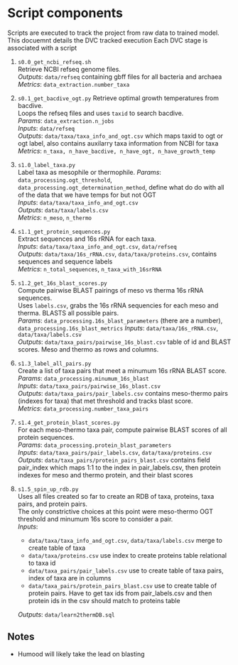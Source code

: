 # Script components
Scripts are executed to track the project from raw data to trained model. This docuemnt details the DVC tracked execution
Each DVC stage is associated with a script

1. `s0.0_get_ncbi_refseq.sh`  
    Retrieve NCBI refseq genome files.  
    _Outputs_: `data/refseq` containing gbff files for all bacteria and archaea  
    _Metrics_: `data_extraction.number_taxa`  
2. `s0.1_get_bacdive_ogt.py`
    Retrieve optimal growth temperatures from bacdive.  
    Loops the refseq files and uses `taxid` to search bacdive.  
    _Params_: `data_extraction.n_jobs`  
    _Inputs_: `data/refseq`  
    _Outputs_: `data/taxa/taxa_info_and_ogt.csv` which maps taxid to ogt or ogt label, also contains auxilarry taxa information from NCBI for taxa  
    _Metrics_: `n_taxa, n_have_bacdive, n_have_ogt, n_have_growth_temp`   
3. `s1.0_label_taxa.py`  
    Label taxa as mesophile or thermophile.
    _Params_: `data_processing.ogt_threshold`,  `data_processing.ogt_determination_method`, define what do do with all of the data that we have temps for but not OGT  
    _Inputs_: `data/taxa/taxa_info_and_ogt.csv`   
    _Outputs_: `data/taxa/labels.csv`  
    _Metrics_: `n_meso`, `n_thermo`  
4. `s1.1_get_protein_sequences.py`  
    Extract sequences and 16s rRNA for each taxa.  
    _Inputs_: `data/taxa/taxa_info_and_ogt.csv`, `data/refseq`  
    _Outputs_: `data/taxa/16s_rRNA.csv`, `data/taxa/proteins.csv`, contains sequences and sequence labels  
    _Metrics_: `n_total_sequences`, `n_taxa_with_16srRNA`
5. `s1.2_get_16s_blast_scores.py`  
    Compute pairwise BLAST pairings of meso vs therma 16s rRNA sequences.   
    Uses `labels.csv`, grabs the 16s rRNA sequencies for each meso and therma. BLASTS all possible pairs.  
    _Params_: `data_processing.16s_blast_parameters` (there are a number), `data_processing.16s_blast_metrics`
    _Inputs_: `data/taxa/16s_rRNA.csv`, `data/taxa/labels.csv`  
    _Outputs_: `data/taxa_pairs/pairwise_16s_blast.csv` table of id and BLAST scores. Meso and thermo as rows and columns.   
6. `s1.3_label_all_pairs.py`  
    Create a list of taxa pairs that meet a minumum 16s rRNA BLAST score.  
    _Params_: `data_processing.minumum_16s_blast`  
    _Inputs_: `data/taxa_pairs/pairwise_16s_blast.csv`  
    _Outputs_: `data/taxa_pairs/pair_labels.csv` contains meso-thermo pairs (indexes for taxa) that met threshold and tracks blast score.  
    _Metrics_: `data_processing.number_taxa_pairs`
7. `s1.4_get_protein_blast_scores.py`  
    For each meso-thermo taxa pair, compute pairwise BLAST scores of all protein sequences.  
    _Params_: `data_processing.protein_blast_parameters`  
    _Inputs_: `data/taxa_pairs/pair_labels.csv`, `data/taxa/proteins.csv`  
    _Outputs_: `data/taxa_pairs/protein_pairs_blast.csv` contains field pair_index which maps 1:1 to the index in pair_labels.csv, then protein indexes for meso and thermo protein, and their blast scores  
8. `s1.5_spin_up_rdb.py`  
    Uses all files created so far to create an RDB of taxa, proteins, taxa pairs, and protein pairs.  
    The only constrictive choices at this point were meso-thermo OGT threshold and minumum 16s score to consider a pair.  
    _Inputs_:  
    - `data/taxa/taxa_info_and_ogt.csv`, `data/taxa/labels.csv` merge to create table of taxa
    - `data/taxa/proteins.csv` use index to create proteins table relational to taxa id
    - `data/taxa_pairs/pair_labels.csv` use to create table of taxa pairs, index of taxa are in columns
    - `data/taxa_pairs/protein_pairs_blast.csv` use to create table of protein pairs. Have to get tax ids from pair_labels.csv and then protein ids in the csv should match to proteins table

    _Outputs_: `data/learn2thermDB.sql`

## Notes
- Humood will likely take the lead on blasting